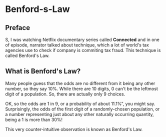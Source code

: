 # Benford-s-Law

## Preface
S, I was watching Netflix documentary series called **Connected** and in one of episode, narrator talked about technique, which a lot of world's tax agencies use to check if company is commiting tax fraud. This technique is called Benford's Law.

## What is Benford's Law?
Many people guess that the odds are no different 
from it being any other number, so they say 10%. While there are 10 
digits, 0 can't be the leftmost digit of a population. So, there are 
actually only 9 choices.

OK, so the odds are 1 in 9, or a probability of about 11.1%”, you might
 say. Surprisingly, the odds of the first digit of a randomly-chosen 
population, or a number representing just about any other naturally 
occurring quantity, being a 1 is more than 30%!

This very counter-intuitive observation is known as Benford's Law.
